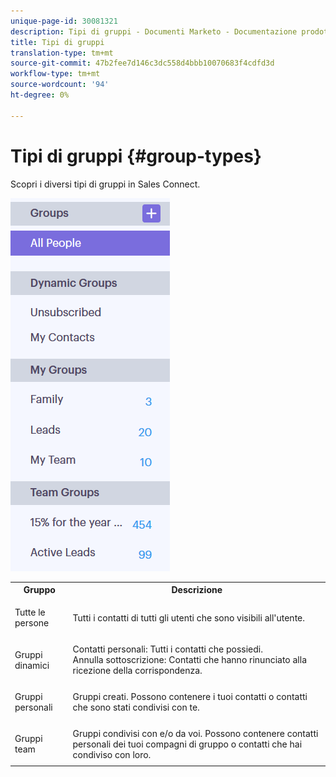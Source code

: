 ```yaml
---
unique-page-id: 30081321
description: Tipi di gruppi - Documenti Marketo - Documentazione prodotto
title: Tipi di gruppi
translation-type: tm+mt
source-git-commit: 47b2fee7d146c3dc558d4bbb10070683f4cdfd3d
workflow-type: tm+mt
source-wordcount: '94'
ht-degree: 0%

---
```



# Tipi di gruppi {#group-types}

Scopri i diversi tipi di gruppi in Sales Connect.

![](assets/one-7.png)

<table> 
 <colgroup> 
  <col> 
  <col> 
 </colgroup> 
 <tbody> 
  <tr> 
   <th>Gruppo</th> 
   <th>Descrizione</th> 
  </tr> 
  <tr> 
   <td><p>Tutte le persone</p></td> 
   <td>Tutti i contatti di tutti gli utenti che sono visibili all'utente.</td> 
  </tr> 
  <tr> 
   <td colspan="1"><p>Gruppi dinamici</p></td> 
   <td colspan="1">Contatti personali: Tutti i contatti che possiedi.<br>Annulla sottoscrizione: Contatti che hanno rinunciato alla ricezione della corrispondenza.</td> 
  </tr> 
  <tr> 
   <td><p>Gruppi personali</p></td> 
   <td>Gruppi creati. Possono contenere i tuoi contatti o contatti che sono stati condivisi con te.</td> 
  </tr> 
  <tr> 
   <td><p>Gruppi team</p></td> 
   <td>Gruppi condivisi con e/o da voi. Possono contenere contatti personali dei tuoi compagni di gruppo o contatti che hai condiviso con loro.</td> 
  </tr> 
 </tbody> 
</table>

